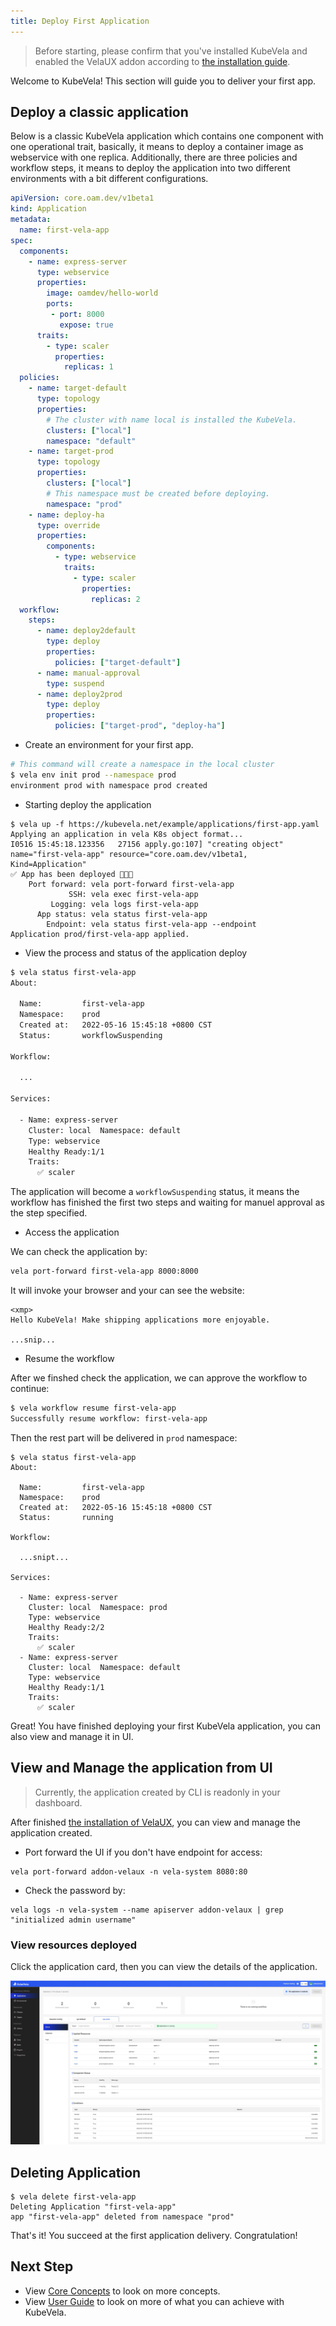 ```yaml
---
title: Deploy First Application
---
```


> Before starting, please confirm that you've installed KubeVela and enabled the VelaUX addon according to [the installation guide](./install.mdx).

Welcome to KubeVela! This section will guide you to deliver your first app.

## Deploy a classic application

Below is a classic KubeVela application which contains one component with one operational trait, basically, it means to deploy a container image as webservice with one replica. Additionally, there are three policies and workflow steps, it means to deploy the application into two different environments with a bit different configurations.

```yaml
apiVersion: core.oam.dev/v1beta1
kind: Application
metadata:
  name: first-vela-app
spec:
  components:
    - name: express-server
      type: webservice
      properties:
        image: oamdev/hello-world
        ports:
         - port: 8000
           expose: true
      traits:
        - type: scaler
          properties:
            replicas: 1
  policies:
    - name: target-default
      type: topology
      properties:
        # The cluster with name local is installed the KubeVela.
        clusters: ["local"]
        namespace: "default"
    - name: target-prod
      type: topology
      properties:
        clusters: ["local"]
        # This namespace must be created before deploying.
        namespace: "prod"
    - name: deploy-ha
      type: override
      properties:
        components:
          - type: webservice
            traits:
              - type: scaler
                properties:
                  replicas: 2
  workflow:
    steps:
      - name: deploy2default
        type: deploy
        properties:
          policies: ["target-default"]
      - name: manual-approval
        type: suspend
      - name: deploy2prod
        type: deploy
        properties:
          policies: ["target-prod", "deploy-ha"]
```

* Create an environment for your first app.

```bash
# This command will create a namespace in the local cluster
$ vela env init prod --namespace prod
environment prod with namespace prod created
```

* Starting deploy the application

```
$ vela up -f https://kubevela.net/example/applications/first-app.yaml
Applying an application in vela K8s object format...
I0516 15:45:18.123356   27156 apply.go:107] "creating object" name="first-vela-app" resource="core.oam.dev/v1beta1, Kind=Application"
✅ App has been deployed 🚀🚀🚀
    Port forward: vela port-forward first-vela-app
             SSH: vela exec first-vela-app
         Logging: vela logs first-vela-app
      App status: vela status first-vela-app
        Endpoint: vela status first-vela-app --endpoint
Application prod/first-vela-app applied.
```

* View the process and status of the application deploy

```bash
$ vela status first-vela-app
About:

  Name:      	first-vela-app
  Namespace: 	prod
  Created at:	2022-05-16 15:45:18 +0800 CST
  Status:    	workflowSuspending

Workflow:

  ...

Services:

  - Name: express-server
    Cluster: local  Namespace: default
    Type: webservice
    Healthy Ready:1/1
    Traits:
      ✅ scaler
```

The application will become a `workflowSuspending` status, it means the workflow has finished the first two steps and waiting for manuel approval as the step specified.

* Access the application

We can check the application by:

```bash
vela port-forward first-vela-app 8000:8000
```

It will invoke your browser and your can see the website:

```
<xmp>
Hello KubeVela! Make shipping applications more enjoyable. 

...snip...
```

* Resume the workflow

After we finshed check the application, we can approve the workflow to continue:

```bash
$ vela workflow resume first-vela-app
Successfully resume workflow: first-vela-app
```

Then the rest part will be delivered in `prod` namespace:

```
$ vela status first-vela-app
About:

  Name:      	first-vela-app
  Namespace: 	prod
  Created at:	2022-05-16 15:45:18 +0800 CST
  Status:    	running

Workflow:

  ...snipt...

Services:

  - Name: express-server
    Cluster: local  Namespace: prod
    Type: webservice
    Healthy Ready:2/2
    Traits:
      ✅ scaler
  - Name: express-server
    Cluster: local  Namespace: default
    Type: webservice
    Healthy Ready:1/1
    Traits:
      ✅ scaler
```

Great! You have finished deploying your first KubeVela application, you can also view and manage it in UI.

## View and Manage the application from UI

> Currently, the application created by CLI is readonly in your dashboard.

After finished [the installation of VelaUX](./install#4-install-velaux), you can view and manage the application created.

* Port forward the UI if you don't have endpoint for access:

```
vela port-forward addon-velaux -n vela-system 8080:80
```

* Check the password by:

```
vela logs -n vela-system --name apiserver addon-velaux | grep "initialized admin username"
```

### View resources deployed

Click the application card, then you can view the details of the application.

![](./resources/succeed-first-vela-app.jpg)

## Deleting Application

```
$ vela delete first-vela-app
Deleting Application "first-vela-app"
app "first-vela-app" deleted from namespace "prod"
```

That's it! You succeed at the first application delivery. Congratulation!

## Next Step

- View [Core Concepts](./getting-started/core-concept) to look on more concepts.
- View [User Guide](./tutorials/webservice) to look on more of what you can achieve with KubeVela.
